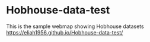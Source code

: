 # Hobhouse-data-test
This is the sample webmap showing Hobhouse datasets
https://eliah1956.github.io/Hobhouse-data-test/
